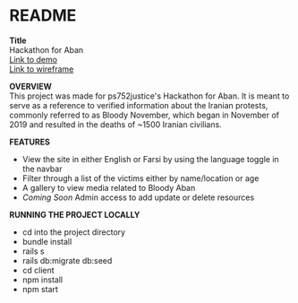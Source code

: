 # README
**Title**  
Hackathon for Aban  
[Link to demo](https://aban-hackathon.onrender.com/)  
[Link to wireframe](https://www.figma.com/file/xiN6YSzMTPhi6yMF5cq9G3/Hackathon-for-Aban?node-id=0%3A1&t=lsDbiQcTihnP6ksm-1)

**OVERVIEW**  
This project was made for ps752justice's Hackathon for Aban.  It is meant to serve as a reference to verified information about the Iranian protests, commonly referred to as Bloody November, which began in November of 2019 and resulted in the deaths of ~1500 Iranian civilians.

**FEATURES**  
- View the site in either English or Farsi by using the language toggle in the navbar
- Filter through a list of the victims either by name/location or age
- A gallery to view media related to Bloody Aban
- *Coming Soon* Admin access to add update or delete resources

**RUNNING THE PROJECT LOCALLY**  
- cd into the project directory
- bundle install
- rails s
- rails db:migrate db:seed
- cd client
- npm install
- npm start


